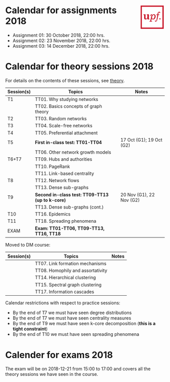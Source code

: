 
# <img src="upf_logo.png" align="right" width="80"/>Calendar for assignments 2018

* Assignment 01: 30 October 2018, 22:00 hrs.
* Assignment 02: 23 November 2018, 22:00 hrs.
* Assignment 03: 14 December 2018, 22:00 hrs.

# Calendar for theory sessions 2018

For details on the contents of these sessions, see [theory](../theory/README.md).

| Session(s)       | Topics                                | Notes |
|------------------|---------------------------------------|-------|
| T1               | TT01. Why studying networks           |       |
|                  | TT02. Basics concepts of graph theory |       |
| T2               | TT03. Random networks                 |       |
| T3               | TT04. Scale-free networks             |       |
| T4               | TT05. Preferential attachment         |       |
| T5               | **First in-class test: TT01-TT04**    | 17 Oct (G1); 19 Oct (G2) |
|                  | TT06. Other network growth models     |       |
| T6+T7            | TT09. Hubs and authorities            |       |
|                  | TT10. PageRank                        |       |
|                  | TT11. Link-based centrality           |       |
| T8               | TT12. Network flows                   |       |
|                  | TT13. Dense sub-graphs                |       |
| T9               | **Second in-class test: TT09-TT13 (up to k-core)**   | 20 Nov (G1), 22 Nov (G2)    |
|                  | TT13. Dense sub-graphs (cont.)        |       |
| T10              | TT16. Epidemics                       |       |
| T11              | TT18. Spreading phenomena             |       |
| EXAM             | **Exam: TT01-TT06, TT09-TT13, TT16, TT18**                   |       |

Moved to DM course:

| Session(s)       | Topics                                | Notes |
|------------------|---------------------------------------|-------|
|                  | TT07. Link formation mechanisms       |       |
|                  | TT08. Homophily and assortativity     |       |
|                  | TT14. Hierarchical clustering         |       |
|                  | TT15. Spectral graph clustering       |       |
|                  | TT17. Information cascades            |       |

Calendar restrictions with respect to practice sessions:

* By the end of T7 we must have seen degree distributions
* By the end of T7 we must have seen centrality measures
* By the end of T9 we must have seen k-core decomposition (**this is a tight constraint**)
* By the end of T10 we must have seen spreading phenomena

# Calender for exams 2018

The exam will be on 2018-12-21 from 15:00 to 17:00 and covers all the theory sessions we have seen in the course.
